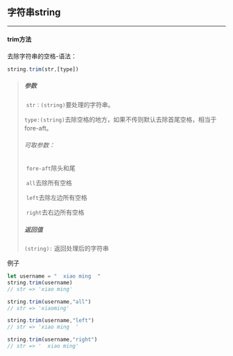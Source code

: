 ## 字符串string

------

#### trim方法

去除字符串的空格-语法：

```javascript
string.trim(str,[type])
```

> ##### 参数
>
> ​	`str：(string)`要处理的字符串。
>
> ​	`type:(string)`去除空格的地方，如果不传则默认去除首尾空格，相当于fore-aft。
>
> ###### 			可取参数：
>
> ​				`fore-aft`除头和尾
>
> ​				`all`去除所有空格
>
> ​				`left`去除左边所有空格
>
> ​				`right`去右边所有空格
>
> ##### 返回值
>
> `(string):` 返回处理后的字符串

例子

```javascript
let username = "  xiao ming  "
string.trim(username) 
// str => 'xiao ming'   

string.trim(username,"all")
// str => 'xiaoming'

string.trim(username,"left")
// str => 'xiao ming  '

string.trim(username,"right")
// str => '  xiao ming'

```

